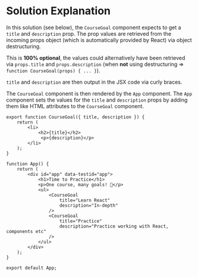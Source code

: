 # Solution Explanation

In this solution (see below), the `CourseGoal` component expects to get a `title` and `description` prop. The prop values are retrieved from the incoming props object (which is automatically provided by React) via object destructuring.

This is <b>100% optional</b>, the values could alternatively have been retrieved via `props.title` and `props.description` (when <b>not</b> using destructuring => `function CourseGoal(props) { ... }`).

`title` and `description` are then output in the JSX code via curly braces.

The `CourseGoal` component is then rendered by the `App` component. The `App` component sets the values for the `title` and `description` props by adding them like HTML attributes to the `CourseGoal` component.

```
export function CourseGoal({ title, description }) {
    return (
        <li>
            <h2>{title}</h2>
             <p>{description}</p>
        </li>
    );
}

function App() {
    return (
        <div id="app" data-testid="app">
            <h1>Time to Practice</h1>
            <p>One course, many goals! 🎯</p>
            <ul>
                <CourseGoal
                    title="Learn React"
                    description="In-depth"
                />
                <CourseGoal
                    title="Practice"
                    description="Practice working with React, components etc"
                />
            </ul>
        </div>
    );
}

export default App;
```
